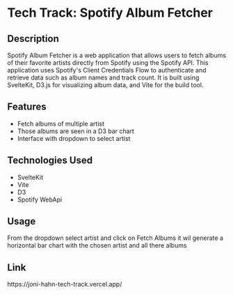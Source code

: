 <h1>Tech Track: Spotify Album Fetcher</h1>
<h2>Description</h2>
<p>Spotify Album Fetcher is a web application that allows users to fetch albums of their favorite 
  artists directly from Spotify using the Spotify API. This application uses Spotify's Client Credentials
  Flow to authenticate and retrieve data such as album names and track count. It is built using SvelteKit, D3.js for visualizing album data, and Vite for the build tool.</p>
<h2>Features</h2>
<ul>
  <li>Fetch albums of multiple artist</li>
  <li>Those albums are seen in a D3 bar chart</li>
  <li>Interface with dropdown to select artist</li>
</ul>
<h2>Technologies Used</h2>
<ul>
  <li>SvelteKit</li>
  <li>Vite</li>
  <li>D3</li>
  <li>Spotify WebApi</li>
</ul>
<h2>Usage</h2>
<p>From the dropdown select artist and click on Fetch Albums it wil generate a horizontal bar chart with the chosen artist and all there albums</p>
<h2>Link</h2>
https://joni-hahn-tech-track.vercel.app/
